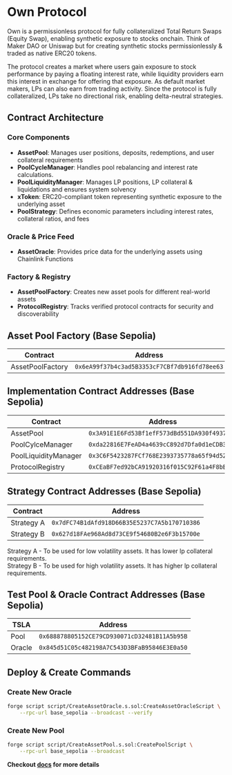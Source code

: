 # Own Protocol

Own is a permissionless protocol for fully collateralized Total Return Swaps (Equity Swap), enabling synthetic exposure to stocks onchain. Think of Maker DAO or Uniswap but for creating synthetic stocks permissionlessly & traded as native ERC20 tokens.

The protocol creates a market where users gain exposure to stock performance by paying a floating interest rate, while liquidity providers earn this interest in exchange for offering that exposure. As default market makers, LPs can also earn from trading activity. Since the protocol is fully collateralized, LPs take no directional risk, enabling delta-neutral strategies.

## Contract Architecture

### Core Components

- **AssetPool**: Manages user positions, deposits, redemptions, and user collateral requirements
- **PoolCycleManager**: Handles pool rebalancing and interest rate calculations.
- **PoolLiquidityManager**: Manages LP positions, LP collateral & liquidations and ensures system solvency
- **xToken**: ERC20-compliant token representing synthetic exposure to the underlying asset
- **PoolStrategy**: Defines economic parameters including interest rates, collateral ratios, and fees

### Oracle & Price Feed

- **AssetOracle**: Provides price data for the underlying assets using Chainlink Functions

### Factory & Registry

- **AssetPoolFactory**: Creates new asset pools for different real-world assets
- **ProtocolRegistry**: Tracks verified protocol contracts for security and discoverability

## Asset Pool Factory (Base Sepolia)

| Contract         | Address                                      |
| ---------------- | -------------------------------------------- |
| AssetPoolFactory | `0x6eA99f37b4c3ad5B3353cF7CBf7db916fd78ee63` |

## Implementation Contract Addresses (Base Sepolia)

| Contract             | Address                                      |
| -------------------- | -------------------------------------------- |
| AssetPool            | `0x3A91E1E6Fd53Bf1efF573dBd551DA930f4937ea3` |
| PoolCylceManager     | `0xda22816E7FeAD4a4639cC892d7Dfa0d1eCDB362C` |
| PoolLiquidityManager | `0x3C6F5423287FCf768E2393735778a65f94d521e7` |
| ProtocolRegistry     | `0xCEaBF7ed92bCA91920316f015C92F61a4F8bE761` |

## Strategy Contract Addresses (Base Sepolia)

| Contract   | Address                                      |
| ---------- | -------------------------------------------- |
| Strategy A | `0x7dFC74B1dAfd918D66B35E5237C7A5b170710386` |
| Strategy B | `0x627d18FAe968Ad8d73CE9f54680B2e6F3b15700e` |

Strategy A - To be used for low volatility assets. It has lower lp collateral requirements.  
Strategy B - To be used for high volatility assets. It has higher lp collateral requirements.

## Test Pool & Oracle Contract Addresses (Base Sepolia)

| TSLA   | Address                                      |
| ------ | -------------------------------------------- |
| Pool   | `0x688878805152CE79CD930071cD32481B11A5b95B` |
| Oracle | `0x845d51C05c482198A7C543D3BFaB95846E3E0a50` |

## Deploy & Create Commands

### Create New Oracle

```bash
forge script script/CreateAssetOracle.s.sol:CreateAssetOracleScript \
    --rpc-url base_sepolia --broadcast --verify
```

### Create New Pool

```bash
forge script script/CreateAssetPool.s.sol:CreatePoolScript \
    --rpc-url base_sepolia --broadcast
```

**Checkout [docs](https://own-protocol.gitbook.io/docs) for more details**
